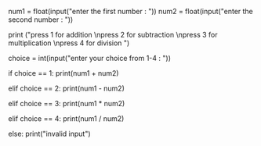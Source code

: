 num1 = float(input("enter the first number :  "))
num2 = float(input("enter the second number :  "))

print ("press 1 for addition \npress 2 for subtraction \npress 3 for multiplication \npress 4 for division ")

choice = int(input("enter your choice from 1-4 :  "))

if choice == 1:
    print(num1 + num2)

elif choice == 2:
    print(num1 - num2) 

elif choice == 3:
    print(num1 * num2)  

elif choice == 4:
    print(num1 / num2)  

else:
    print("invalid input")       
